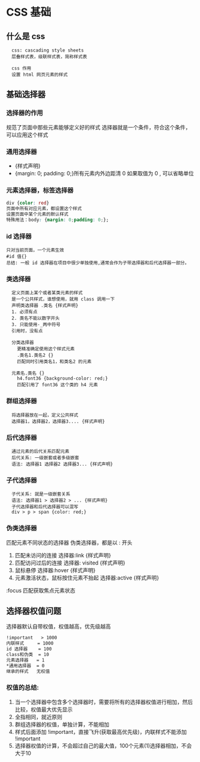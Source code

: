 # CSS 基础

## 什么是 css
```
  css: cascading style sheets
  层叠样式表，级联样式表，简称样式表
  
  css 作用
  设置 html 网页元素的样式
```
  

## 基础选择器

### 选择器的作用
    
  规范了页面中那些元素能够定义好的样式
  选择器就是一个条件，符合这个条件，可以应用这个样式

### 通用选择器

* {样式声明}
* {margin: 0; padding: 0;}所有元素内外边距清 0
  如果取值为 0 , 可以省略单位

### 元素选择器，标签选择器
```css
div {color: red}
页面中所有对应元素，都设置这个样式
设置页面中某个元素的默认样式
特殊用法：body: {margin: 0;padding: 0;};
```  

### id 选择器
    只对当前页面，一个元素生效
    #id 值{}
    总结: 一般 id 选择器在项目中很少单独使用,通常会作为子带选择器和后代选择器一部分。
  
### 类选择器
```
  定义页面上某个或者某类元素的样式
  是一个公共样式，谁想使用，就用 class 调用一下
  声明类选择器 .类名 {样式声明}
  1. 必须有点
  2. 类名不能以数字开头
  3. 只能使用-_两中符号
  引用时，没有点

  分类选择器
    更精准确定使用这个样式元素
    .类名1.类名2 {}
    匹配同时引用类名1，和类名2 的元素

  元素名.类名 {}
    h4.font36 {background-color: red;}
    匹配引用了 font36 这个类的 h4 元素
```

### 群组选择器
```
  将选择器放在一起，定义公共样式
  选择器1，选择器2，选择器3.... {样式声明}
```

### 后代选择器
```
  通过元素的后代关系匹配元素
  后代关系: 一级嵌套或者多级嵌套
  语法: 选择器1 选择器2 选择器3... {样式声明}
```

### 子代选择器
```
  子代关系: 就是一级嵌套关系
  语法: 选择器1 > 选择器2 > ... {样式声明}
  子代选择器和后代选择器可以混写
  div > p > span {color: red;}
```
  
### 伪类选择器
  
  匹配元素不同状态的选择器
  伪类选择器，都是以 : 开头
  
  1. 匹配未访问的连接  选择器:link {样式声明}
  2. 匹配访问过后的连接  选择器: visited {样式声明}
  3. 鼠标悬停  选择器:hover {样式声明}
  4. 元素激活状态，鼠标按住元素不抬起 选择器:active {样式声明}

  :focus 匹配获取焦点元素状态

## 选择器权值问题
  选择器默认自带权值，权值越高，优先级越高
  ``` txt
  !important   > 1000
  内联样式     = 1000
  id 选择器    = 100
  class和伪类  = 10
  元素选择器   = 1
  *通用选择器  = 0
  继承的样式   无权值
  ```

### 权值的总结: 

1. 当一个选择器中包含多个选择器时，需要将所有的选择器权值进行相加，然后比较，权值最大优先显示
2. 全指相同，就近原则
3. 群组选择器的权值，单独计算，不能相加
4. 样式后面添加 !important，直接飞升(获取最高优先级)，内联样式不能添加 !important
5. 选择器权值的计算，不会超过自己的最大值，100个元素(1)选择器相加，不会大于10
